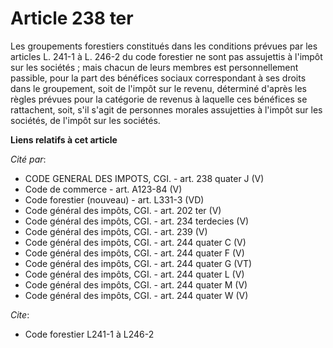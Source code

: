 # Article 238 ter

Les groupements forestiers constitués dans les conditions prévues par les articles L. 241-1 à L. 246-2 du code forestier ne
sont pas assujettis à l'impôt sur les sociétés ; mais chacun de leurs membres est personnellement passible, pour la part des
bénéfices sociaux correspondant à ses droits dans le groupement, soit de l'impôt sur le revenu, déterminé d'après les règles
prévues pour la catégorie de revenus à laquelle ces bénéfices se rattachent, soit, s'il s'agit de personnes morales
assujetties à l'impôt sur les sociétés, de l'impôt sur les sociétés.

**Liens relatifs à cet article**

_Cité par_:

  - CODE GENERAL DES IMPOTS, CGI. - art. 238 quater J (V)
  - Code de commerce - art. A123-84 (V)
  - Code forestier (nouveau) - art. L331-3 (VD)
  - Code général des impôts, CGI. - art. 202 ter (V)
  - Code général des impôts, CGI. - art. 234 terdecies (V)
  - Code général des impôts, CGI. - art. 239 (V)
  - Code général des impôts, CGI. - art. 244 quater C (V)
  - Code général des impôts, CGI. - art. 244 quater F (V)
  - Code général des impôts, CGI. - art. 244 quater G (VT)
  - Code général des impôts, CGI. - art. 244 quater L (V)
  - Code général des impôts, CGI. - art. 244 quater M (V)
  - Code général des impôts, CGI. - art. 244 quater W (V)

_Cite_:

  - Code forestier L241-1 à L246-2
